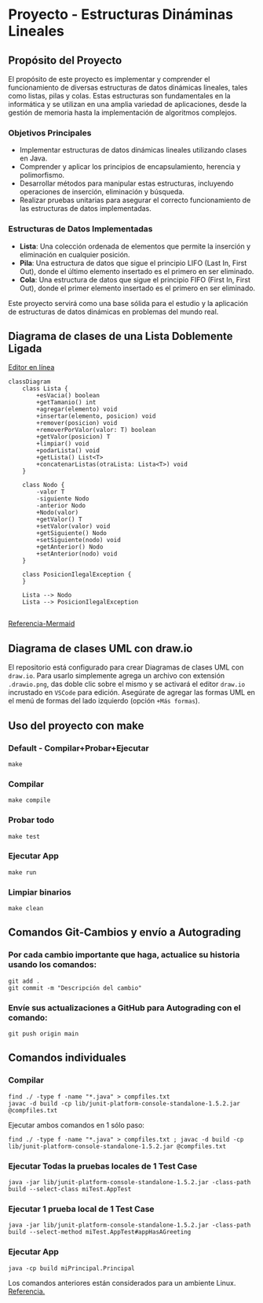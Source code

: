# Proyecto - Estructuras Dináminas Lineales
## Propósito del Proyecto

El propósito de este proyecto es implementar y comprender el funcionamiento de diversas estructuras de datos dinámicas lineales, tales como listas, pilas y colas. Estas estructuras son fundamentales en la informática y se utilizan en una amplia variedad de aplicaciones, desde la gestión de memoria hasta la implementación de algoritmos complejos.

### Objetivos Principales

- Implementar estructuras de datos dinámicas lineales utilizando clases en Java.
- Comprender y aplicar los principios de encapsulamiento, herencia y polimorfismo.
- Desarrollar métodos para manipular estas estructuras, incluyendo operaciones de inserción, eliminación y búsqueda.
- Realizar pruebas unitarias para asegurar el correcto funcionamiento de las estructuras de datos implementadas.

### Estructuras de Datos Implementadas

- **Lista**: Una colección ordenada de elementos que permite la inserción y eliminación en cualquier posición.
- **Pila**: Una estructura de datos que sigue el principio LIFO (Last In, First Out), donde el último elemento insertado es el primero en ser eliminado.
- **Cola**: Una estructura de datos que sigue el principio FIFO (First In, First Out), donde el primer elemento insertado es el primero en ser eliminado.

Este proyecto servirá como una base sólida para el estudio y la aplicación de estructuras de datos dinámicas en problemas del mundo real.



## Diagrama de clases de una Lista Doblemente Ligada
[Editor en línea](https://mermaid.live/)

```mermaid
classDiagram
    class Lista {
        +esVacia() boolean
        +getTamanio() int
        +agregar(elemento) void
        +insertar(elemento, posicion) void
        +remover(posicion) void
        +removerPorValor(valor: T) boolean
        +getValor(posicion) T
        +limpiar() void
        +podarLista() void
        +getLista() List<T>
        +concatenarListas(otraLista: Lista<T>) void
    }
    
    class Nodo {
        -valor T
        -siguiente Nodo
        -anterior Nodo
        +Nodo(valor) 
        +getValor() T
        +setValor(valor) void
        +getSiguiente() Nodo
        +setSiguiente(nodo) void
        +getAnterior() Nodo
        +setAnterior(nodo) void
    }
    
    class PosicionIlegalException {
    }

    Lista --> Nodo
    Lista --> PosicionIlegalException


```
[Referencia-Mermaid](https://mermaid.js.org/syntax/classDiagram.html)

## Diagrama de clases UML con draw.io
El repositorio está configurado para crear Diagramas de clases UML con ```draw.io```. Para usarlo simplemente agrega un archivo con extensión ```.drawio.png```, das doble clic sobre el mismo y se activará el editor ```draw.io``` incrustado en ```VSCode``` para edición. Asegúrate de agregar las formas UML en el menú de formas del lado izquierdo (opción ```+Más formas```).

## Uso del proyecto con make

### Default - Compilar+Probar+Ejecutar
```
make
```
### Compilar
```
make compile
```
### Probar todo
```
make test
```
### Ejecutar App
```
make run
```
### Limpiar binarios
```
make clean
```
## Comandos Git-Cambios y envío a Autograding

### Por cada cambio importante que haga, actualice su historia usando los comandos:
```
git add .
git commit -m "Descripción del cambio"
```
### Envíe sus actualizaciones a GitHub para Autograding con el comando:
```
git push origin main
```
## Comandos individuales
### Compilar

```
find ./ -type f -name "*.java" > compfiles.txt
javac -d build -cp lib/junit-platform-console-standalone-1.5.2.jar @compfiles.txt
```
Ejecutar ambos comandos en 1 sólo paso:

```
find ./ -type f -name "*.java" > compfiles.txt ; javac -d build -cp lib/junit-platform-console-standalone-1.5.2.jar @compfiles.txt
```


### Ejecutar Todas la pruebas locales de 1 Test Case

```
java -jar lib/junit-platform-console-standalone-1.5.2.jar -class-path build --select-class miTest.AppTest
```
### Ejecutar 1 prueba local de 1 Test Case

```
java -jar lib/junit-platform-console-standalone-1.5.2.jar -class-path build --select-method miTest.AppTest#appHasAGreeting
```
### Ejecutar App
```
java -cp build miPrincipal.Principal
```
Los comandos anteriores están considerados para un ambiente Linux. [Referencia.](https://www.baeldung.com/junit-run-from-command-line)
